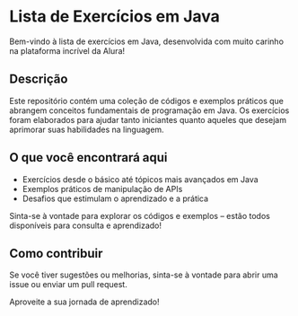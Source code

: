 # Lista de Exercícios em Java  

Bem-vindo à lista de exercícios em Java, desenvolvida com muito carinho na plataforma incrível da Alura!  

## Descrição  
Este repositório contém uma coleção de códigos e exemplos práticos que abrangem conceitos fundamentais de programação em Java. Os exercícios foram elaborados para ajudar tanto iniciantes quanto aqueles que desejam aprimorar suas habilidades na linguagem.  

## O que você encontrará aqui  
- Exercícios desde o básico até tópicos mais avançados em Java  
- Exemplos práticos de manipulação de APIs  
- Desafios que estimulam o aprendizado e a prática  

Sinta-se à vontade para explorar os códigos e exemplos – estão todos disponíveis para consulta e aprendizado!   

## Como contribuir  
Se você tiver sugestões ou melhorias, sinta-se à vontade para abrir uma issue ou enviar um pull request.  

Aproveite a sua jornada de aprendizado!
